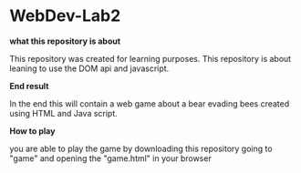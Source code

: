 # WebDev-Lab2

**what this repository is about** 

This repository was created for learning purposes. This repository is about leaning to use the DOM api and javascript.

**End result**

In the end this will contain a web game about a bear evading bees created using HTML and Java script.

**How to play**

you are able to play the game by downloading this repository going to "game" and opening the "game.html" in your browser

